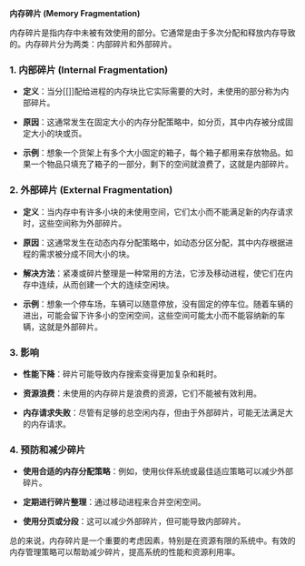 **内存碎片 (Memory Fragmentation)**

内存碎片是指内存中未被有效使用的部分。它通常是由于多次分配和释放内存导致的。内存碎片分为两类：内部碎片和外部碎片。

### 1. **内部碎片 (Internal Fragmentation)**

- **定义**：当分[[]]配给进程的内存块比它实际需要的大时，未使用的部分称为内部碎片。

- **原因**：这通常发生在固定大小的内存分配策略中，如分页，其中内存被分成固定大小的块或页。

- **示例**：想象一个货架上有多个大小固定的箱子，每个箱子都用来存放物品。如果一个物品只填充了箱子的一部分，剩下的空间就浪费了，这就是内部碎片。

### 2. **外部碎片 (External Fragmentation)**

- **定义**：当内存中有许多小块的未使用空间，它们太小而不能满足新的内存请求时，这些空间称为外部碎片。

- **原因**：这通常发生在动态内存分配策略中，如动态分区分配，其中内存根据进程的需求被分成不同大小的块。

- **解决方法**：紧凑或碎片整理是一种常用的方法，它涉及移动进程，使它们在内存中连续，从而创建一个大的连续空闲块。

- **示例**：想象一个停车场，车辆可以随意停放，没有固定的停车位。随着车辆的进出，可能会留下许多小的空闲空间，这些空间可能太小而不能容纳新的车辆，这就是外部碎片。

### 3. **影响**

- **性能下降**：碎片可能导致内存搜索变得更加复杂和耗时。
  
- **资源浪费**：未使用的内存碎片是浪费的资源，它们不能被有效利用。

- **内存请求失败**：尽管有足够的总空闲内存，但由于外部碎片，可能无法满足大的内存请求。

### 4. **预防和减少碎片**

- **使用合适的内存分配策略**：例如，使用伙伴系统或最佳适应策略可以减少外部碎片。

- **定期进行碎片整理**：通过移动进程来合并空闲空间。

- **使用分页或分段**：这可以减少外部碎片，但可能导致内部碎片。

总的来说，内存碎片是一个重要的考虑因素，特别是在资源有限的系统中。有效的内存管理策略可以帮助减少碎片，提高系统的性能和资源利用率。